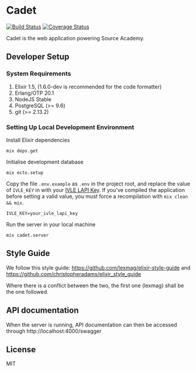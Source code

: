# Cadet

[![Build Status](https://travis-ci.org/source-academy/cadet.svg?branch=master)](https://travis-ci.org/source-academy/cadet)
[![Coverage Status](https://coveralls.io/repos/github/source-academy/cadet/badge.svg?branch=master)](https://coveralls.io/github/source-academy/cadet?branch=master)

Cadet is the web application powering Source Academy.

## Developer Setup

### System Requirements

1. Elixir 1.5, (1.6.0-dev is recommended for the code formatter)
2. Erlang/OTP 20.1
3. NodeJS Stable
4. PostgreSQL (>= 9.6)
5. git (>= 2.13.2)

### Setting Up Local Development Environment

Install Elixir dependencies

    mix deps.get

Initialise development database

    mix ecto.setup

Copy the file `.env.example` as `.env` in the project root, and replace the
value of `IVLE_KEY` in with your [IVLE LAPI Key](https://ivle.nus.edu.sg/LAPI/default.aspx).
If you've compiled the application before setting a valid value, you must force
a recompilation with `mix clean && mix`.

    IVLE_KEY=your_ivle_lapi_key

Run the server in your local machine

    mix cadet.server


## Style Guide

We follow this style guide: https://github.com/lexmag/elixir-style-guide and https://github.com/christopheradams/elixir_style_guide

Where there is a conflict between the two, the first one (lexmag) shall be the one followed.

## API documentation

When the server is running, API documentation can then be accessed through http://localhost:4000/swagger

## License

MIT

